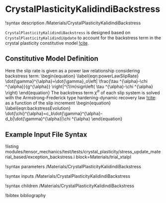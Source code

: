 # CrystalPlasticityKalidindiBackstress

!syntax description /Materials/CrystalPlasticityKalidindiBackstress

`CrystalPlasticityKalidindiBackstress` is designed based on `CrystalPlasticityKalidindiUpdate` to account for the backstress term in the crystal plasticity constitutive model [!cite](kalidindi1992).

## Constitutive Model Definition
<!-- TODO A more detailed description of the physical background is needed. -->

Here the slip rate is given as a power law relationship considering backstress term:
\begin{equation}
  \label{eqn:powerLawSlipRate}
  \dot{\gamma}^{\alpha}=\dot{\gamma}_o\left| \frac{\tau ^{\alpha}-\chi ^{\alpha}}{g^{\alpha}} \right|^{1/m}sign\left( \tau ^{\alpha}-\chi ^{\alpha} \right)
\end{equation}
The backstress term $\chi^{\alpha}$ of each slip system is solved with the Armstrong-Frederick type hardening-dynamic recovery law [!cite](Frederick2007):
as a function of the slip increment
\begin{equation}
  \label{eqn:backstressEvolution}
  \dot{\chi}^{\alpha}=c_b\dot{\gamma}^{\alpha}-d_b|\dot{\gamma}^{\alpha}|\chi ^{\alpha}
\end{equation}

## Example Input File Syntax

!listing modules/tensor_mechanics/test/tests/crystal_plasticity/stress_update_material_based/exception_backstress.i block=Materials/trial_xtalpl

!syntax parameters /Materials/CrystalPlasticityKalidindiBackstress

!syntax inputs /Materials/CrystalPlasticityKalidindiBackstress

!syntax children /Materials/CrystalPlasticityKalidindiBackstress

!bibtex bibliography